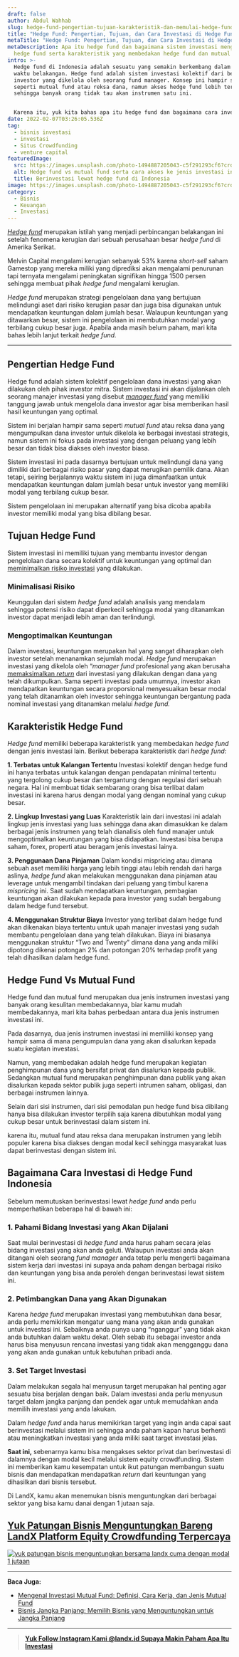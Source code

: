 ```yaml
---
draft: false
author: Abdul Wahhab
slug: hedge-fund-pengertian-tujuan-karakteristik-dan-memulai-hedge-fund
title: "Hedge Fund: Pengertian, Tujuan, dan Cara Investasi di Hedge Fund"
metaTitle: "Hedge Fund: Pengertian, Tujuan, dan Cara Investasi di Hedge Fund"
metaDescription: Apa itu hedge fund dan bagaimana sistem investasi menggunakan
  hedge fund serta karakteristik yang membedakan hedge fund dan mutual fund
intro: >-
  Hedge fund di Indonesia adalah sesuatu yang semakin berkembang dalam beberapa
  waktu belakangan. Hedge fund adalah sistem investasi kolektif dari beberapa
  investor yang dikelola oleh seorang fund manager. Konsep ini hampir sama
  seperti mutual fund atau reksa dana, namun akses hedge fund lebih terbatas
  sehingga banyak orang tidak tau akan instrumen satu ini. 


  Karena itu, yuk kita bahas apa itu hedge fund dan bagaimana cara investasi ke instrumen investasi satu ini. 
date: 2022-02-07T03:26:05.536Z
tag:
  - bisnis investasi
  - investasi
  - Situs Crowdfunding
  - venture capital
featuredImage:
  src: https://images.unsplash.com/photo-1494887205043-c5f291293cf6?crop=entropy&cs=tinysrgb&fit=max&fm=jpg&ixid=MnwxMTc3M3wwfDF8c2VhcmNofDEyfHxoZWRnZSUyMGZ1bmR8ZW58MHx8fHwxNjQzMDg1ODYy&ixlib=rb-1.2.1&q=80&w=1080
  alt: Hedge fund vs mutual fund serta cara akses ke jenis investasi ini
  title: Berinvestasi lewat hedge fund di Indonesia
image: https://images.unsplash.com/photo-1494887205043-c5f291293cf6?crop=entropy&cs=tinysrgb&fit=max&fm=jpg&ixid=MnwxMTc3M3wwfDF8c2VhcmNofDEyfHxoZWRnZSUyMGZ1bmR8ZW58MHx8fHwxNjQzMDg1ODYy&ixlib=rb-1.2.1&q=80&w=1080
category:
  - Bisnis
  - Keuangan
  - Investasi
---
```

*[Hedge fund](https://landx.id/)*  merupakan istilah yang menjadi perbincangan belakangan ini setelah fenomena kerugian dari sebuah perusahaan besar *hedge fund* di Amerika Serikat.

Melvin Capital mengalami kerugian sebanyak 53% karena *short-sell* saham Gamestop yang mereka miliki yang diprediksi akan mengalami penurunan tapi ternyata mengalami peningkatan signifikan hingga 1500 persen sehingga membuat pihak *hedge fund* mengalami kerugian.

*Hedge fund* merupakan strategi pengelolaan dana yang bertujuan melindungi aset dari risiko kerugian pasar dan juga bisa digunakan untuk mendapatkan keuntungan dalam jumlah besar. Walaupun keuntungan yang ditawarkan besar, sistem ini pengelolaan ini membutuhkan modal yang terbilang cukup besar juga. Apabila anda masih belum paham, mari kita bahas lebih lanjut terkait *hedge fund.*

- - -

## Pengertian Hedge Fund

Hedge fund adalah sistem kolektif pengelolaan dana investasi yang akan dilakukan oleh pihak investor mitra. Sistem investasi ini akan dijalankan oleh seorang manajer investasi yang disebut  *[manager fund](https://landx.id/)*  yang memiliki tanggung jawab untuk mengelola dana investor agar bisa memberikan hasil hasil keuntungan yang optimal.

Sistem ini berjalan hampir sama seperti *mutual fund* atau reksa dana yang mengumpulkan dana investor untuk dikelola ke berbagai investasi strategis, namun sistem ini fokus pada investasi yang dengan peluang yang lebih besar dan tidak bisa diakses oleh investor biasa.

Sistem investasi ini pada dasarnya bertujuan untuk melindungi dana yang dimiliki dari berbagai risiko pasar yang dapat merugikan pemilik dana. Akan tetapi, seiring berjalannya waktu sistem ini juga dimanfaatkan untuk mendapatkan keuntungan dalam jumlah besar untuk investor yang memiliki modal yang terbilang cukup besar.

Sistem pengelolaan ini merupakan alternatif yang bisa dicoba apabila investor memiliki modal yang bisa dibilang besar.

## Tujuan Hedge Fund

Sistem investasi ini memiliki tujuan yang membantu investor dengan pengelolaan dana secara kolektif untuk keuntungan yang optimal dan [meminimalkan risiko investasi](https://landx.id/) yang dilakukan.

### Minimalisasi Risiko

Keunggulan dari sistem *hedge fund* adalah analisis yang mendalam sehingga potensi risiko dapat diperkecil sehingga modal yang ditanamkan investor dapat menjadi lebih aman dan terlindungi.

### Mengoptimalkan Keuntungan

Dalam investasi, keuntungan merupakan hal yang sangat diharapkan oleh investor setelah menanamkan sejumlah modal. *Hedge fund* merupakan investasi yang dikelola oleh “*manager fund* profesional yang akan berusaha [memaksimalkan *return*](https://landx.id/) dari investasi yang dilakukan dengan dana yang telah dikumpulkan. Sama seperti investasi pada umumnya, investor akan mendapatkan keuntungan secara proporsional menyesuaikan besar modal yang telah ditanamkan oleh investor sehingga keuntungan bergantung pada nominal investasi yang ditanamkan melalui *hedge fund.*

## Karakteristik Hedge Fund

*Hedge fund* memiliki beberapa karakteristik yang membedakan *hedge fund* dengan jenis investasi lain. Berikut beberapa karakteristik dari *hedge fund:*

**1. Terbatas untuk Kalangan Tertentu**
Investasi kolektif dengan hedge fund ini hanya terbatas untuk kalangan dengan pendapatan minimal tertentu yang tergolong cukup besar dan tergantung dengan regulasi dari sebuah negara. 
Hal ini membuat tidak sembarang orang bisa terlibat dalam investasi ini karena harus dengan modal yang dengan nominal yang cukup besar. 

**2. Lingkup Investasi yang Luas**
Karakteristik lain dari investasi ini adalah lingkup jenis investasi yang luas sehingga dana akan dimasukkan ke dalam berbagai jenis instrumen yang telah dianalisis oleh fund manajer untuk mengoptimalkan keuntungan yang bisa didapatkan. Investasi bisa berupa saham, forex, properti atau beragam jenis investasi lainya. 

**3. Penggunaan Dana Pinjaman** 
Dalam kondisi mispricing atau dimana sebuah aset memiliki harga yang lebih tinggi atau lebih rendah dari harga aslinya, *hedge fund* akan melakukan menggunakan dana pinjaman atau leverage untuk mengambil tindakan dari peluang yang timbul karena *mispricing* ini. Saat sudah mendapatkan keuntungan, pembagian keuntungan akan dilakukan kepada para investor yang sudah bergabung dalam hedge fund tersebut. 

**4. Menggunakan Struktur Biaya** 
Investor yang terlibat dalam hedge fund akan dikenakan biaya tertentu untuk upah manajer investasi yang sudah membantu pengelolaan dana yang telah dilakukan. Biaya ini biasanya menggunakan struktur “Two and Twenty” dimana dana yang anda miliki dipotong dikenai potongan 2% dan potongan 20% terhadap profit yang telah dihasilkan dalam hedge fund.

## Hedge Fund Vs Mutual Fund

Hedge fund dan mutual fund merupakan dua jenis instrumen investasi yang banyak orang kesulitan membedakannya, biar kamu mudah membedakannya, mari kita bahas perbedaan antara dua jenis instrumen investasi ini.

Pada dasarnya, dua jenis instrumen investasi ini memiliki konsep yang hampir sama di mana pengumpulan dana yang akan disalurkan kepada suatu kegiatan investasi.

Namun, yang membedakan adalah hedge fund merupakan kegiatan penghimpunan dana yang bersifat privat dan disalurkan kepada publik. Sedangkan mutual fund merupakan penghimpunan dana publik yang akan disalurkan kepada sektor publik juga seperti intrumen saham, obligasi, dan berbagai instrumen lainnya.

Selain dari sisi instrumen, dari sisi pemodalan pun hedge fund bisa dibilang hanya bisa dilakukan investor terpilih saja karena dibutuhkan modal yang cukup besar untuk berinvestasi dalam sistem ini.

karena itu, mutual fund atau reksa dana merupakan instrumen yang lebih populer karena bisa diakses dengan modal kecil sehingga masyarakat luas dapat berinvestasi dengan sistem ini.

## Bagaimana Cara Investasi di Hedge Fund Indonesia

Sebelum memutuskan berinvestasi lewat *hedge fund* anda perlu memperhatikan beberapa hal di bawah ini:

### 1. Pahami Bidang Investasi yang Akan Dijalani

Saat mulai berinvestasi di *hedge fund* anda harus paham secara jelas bidang investasi yang akan anda geluti. Walaupun investasi anda akan ditangani oleh seorang *fund manager* anda tetap perlu mengerti bagaimana sistem kerja dari investasi ini supaya anda paham dengan berbagai risiko dan keuntungan yang bisa anda peroleh dengan berinvestasi lewat sistem ini.

### 2. Petimbangkan Dana yang Akan Digunakan

Karena *hedge fund* merupakan investasi yang membutuhkan dana besar, anda perlu memikirkan mengatur uang mana yang akan anda gunakan untuk investasi ini. Sebaiknya anda punya uang “nganggur” yang tidak akan anda butuhkan dalam waktu dekat. Oleh sebab itu sebagai investor anda harus bisa menyusun rencana investasi yang tidak akan mengganggu dana yang akan anda gunakan untuk kebutuhan pribadi anda.

### 3. Set Target Investasi

Dalam melakukan segala hal menyusun target merupakan hal penting agar sesuatu bisa berjalan dengan baik. Dalam investasi anda perlu menyusun target dalam jangka panjang dan pendek agar untuk memudahkan anda memilih investasi yang anda lakukan.

Dalam *hedge fund* anda harus memikirkan target yang ingin anda capai saat berinvestasi melalui sistem ini sehingga anda paham kapan harus berhenti atau meningkatkan investasi yang anda miliki saat target investasi jelas.

**Saat ini,** sebenarnya kamu bisa mengakses sektor privat dan berinvestasi di dalamnya dengan modal kecil melalui sistem equity crowdfunding. Sistem ini memberikan kamu kesempatan untuk ikut patungan membangun suatu bisnis dan mendapatkan mendapatkan *return* dari keuntungan yang dihasilkan dari bisnis tersebut.

Di LandX, kamu akan menemukan bisnis menguntungkan dari berbagai sektor yang bisa kamu danai dengan 1 jutaan saja.

## [Yuk Patungan Bisnis Menguntungkan Bareng LandX Platform Equity Crowdfunding Terpercaya](https://landx.id/?utm_source=Blog&utm_medium=organic+keyword&utm_campaign=blog&utm_id=Blog)

[![yuk patungan bisnis menguntungkan bersama landx cuma dengan modal 1 jutaan](https://accountgram-production.sfo2.cdn.digitaloceanspaces.com/landx_ghost/2021/10/patungan-bisnis-menguntungkan-bareng-landx-5.png)](https://landx.id/?utm_source=Blog&utm_medium=organic+keyword&utm_campaign=blog&utm_id=Blog)

- - -

**Baca Juga:**

* [Mengenal Investasi Mutual Fund: Definisi, Cara Kerja, dan Jenis Mutual Fund](https://landx.id/blog/mengenal-investasi-mutual-fund-definisi-cara-kerja-dan-jenis-mutual-fund/)
* [Bisnis Jangka Panjang: Memilih Bisnis yang Menguntungkan untuk Jangka Panjang](https://landx.id/blog/bisnis-menguntungkan-jangka-panjang/)

- - -

> **[Yuk Follow Instagram Kami @landx.id Supaya Makin Paham Apa Itu Investasi](https://www.instagram.com/landx.id/?utm_medium=copy_link)**
